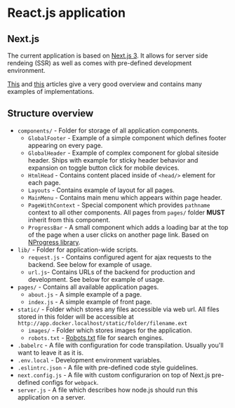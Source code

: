 # React.js application

## Next.js

The current application is based on [Next.js 3](https://github.com/zeit/next.js). 
It allows for server side rendeing (SSR) as well as comes with pre-defined development environment.

[This](https://zeit.co/blog/next2) and [this](https://zeit.co/blog/next3) articles give a very good overview and contains many examples of implementations.

## Structure overview

- `components/` - Folder for storage of all application components.
  - `GlobalFooter` - Example of a simple component which defines footer appearing on every page.
  - `GlobalHeader` - Example of complex component for global siteside header. Ships with example for sticky header behavior and expansion on toggle button click for mobile devices. 
  - `HtmlHead` - Contains content placed inside of `<head/>` element for each page.
  - `Layouts` - Contains example of layout for all pages.
  - `MainMenu` - Contains main menu which appears within page header.
  - `PageWithContext` - Special component which provides `pathname` context to all other components. All pages from `pages/` folder **MUST** inherit from this component.
  - `ProgressBar` - A small component which adds a loading bar at the top of the page when a user clicks on another page link. Based on [NProgress library](http://ricostacruz.com/nprogress/).
- `lib/` - Folder for application-wide scripts.
  - `request.js` - Contains configured agent for ajax requests to the backend. See below for example of usage.
  - `url.js`- Contains URLs of the backend for production and development. See below for example of usage.
- `pages/` - Contains all available application pages.
  - `about.js` - A simple example of a page. 
  - `index.js` - A simple example of front page.
- `static/` - Folder which stores any files accessible via web url. All files stored in this folder will be accessible at `http://app.docker.localhost/static/folder/filename.ext`
  - `images/` - Folder which stores images for the application.
  - `robots.txt` - [Robots.txt](http://www.robotstxt.org/robotstxt.html) file for search engines.
- `.babelrc` - A file with configuration for code transpilation. Usually you'll want to leave it as it is.
- `.env.local` - Development environment variables.
- `.eslintrc.json` - A file with pre-defined code style guidelines.
- `next.config.js` - A file with custom configurarion on top of Next.js pre-defined configs for `webpack`.
- `server.js` - A file which describes how node.js should run this application on a server.


